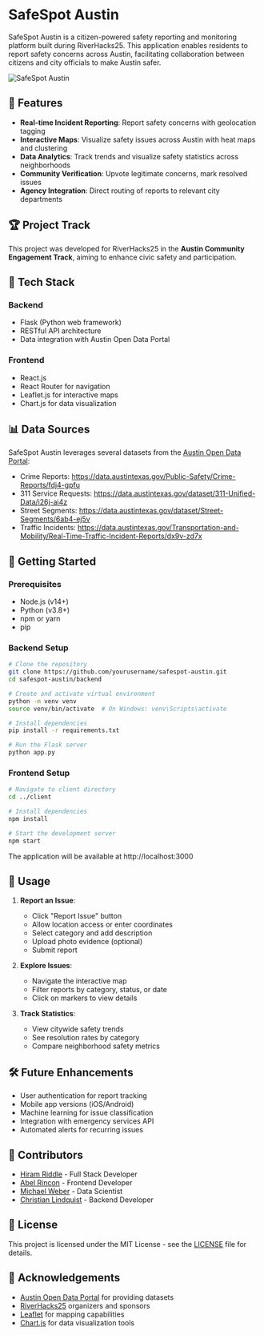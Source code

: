 # SafeSpot Austin

SafeSpot Austin is a citizen-powered safety reporting and monitoring platform built during RiverHacks25. This application enables residents to report safety concerns across Austin, facilitating collaboration between citizens and city officials to make Austin safer.

![SafeSpot Austin](https://placehold.co/600x400?text=SafeSpot+Austin)

## 🌟 Features

- **Real-time Incident Reporting**: Report safety concerns with geolocation tagging
- **Interactive Maps**: Visualize safety issues across Austin with heat maps and clustering 
- **Data Analytics**: Track trends and visualize safety statistics across neighborhoods
- **Community Verification**: Upvote legitimate concerns, mark resolved issues
- **Agency Integration**: Direct routing of reports to relevant city departments

## 🏆 Project Track

This project was developed for RiverHacks25 in the **Austin Community Engagement Track**, aiming to enhance civic safety and participation.

## 🧰 Tech Stack

### Backend
- Flask (Python web framework)
- RESTful API architecture
- Data integration with Austin Open Data Portal

### Frontend
- React.js
- React Router for navigation
- Leaflet.js for interactive maps
- Chart.js for data visualization

## 📊 Data Sources

SafeSpot Austin leverages several datasets from the [Austin Open Data Portal](https://data.austintexas.gov/):
- Crime Reports: https://data.austintexas.gov/Public-Safety/Crime-Reports/fdj4-gpfu
- 311 Service Requests: https://data.austintexas.gov/dataset/311-Unified-Data/i26j-ai4z
- Street Segments: https://data.austintexas.gov/dataset/Street-Segments/6ab4-ej5v
- Traffic Incidents: https://data.austintexas.gov/Transportation-and-Mobility/Real-Time-Traffic-Incident-Reports/dx9v-zd7x

## 🚀 Getting Started

### Prerequisites
- Node.js (v14+)
- Python (v3.8+)
- npm or yarn
- pip

### Backend Setup

```bash
# Clone the repository
git clone https://github.com/yourusername/safespot-austin.git
cd safespot-austin/backend

# Create and activate virtual environment
python -m venv venv
source venv/bin/activate  # On Windows: venv\Scripts\activate

# Install dependencies
pip install -r requirements.txt

# Run the Flask server
python app.py
```

### Frontend Setup

```bash
# Navigate to client directory
cd ../client

# Install dependencies
npm install

# Start the development server
npm start
```

The application will be available at http://localhost:3000

## 📱 Usage

1. **Report an Issue**: 
   - Click "Report Issue" button
   - Allow location access or enter coordinates
   - Select category and add description
   - Upload photo evidence (optional)
   - Submit report

2. **Explore Issues**: 
   - Navigate the interactive map
   - Filter reports by category, status, or date
   - Click on markers to view details

3. **Track Statistics**: 
   - View citywide safety trends
   - See resolution rates by category
   - Compare neighborhood safety metrics

## 🛠️ Future Enhancements

- User authentication for report tracking
- Mobile app versions (iOS/Android)
- Machine learning for issue classification
- Integration with emergency services API
- Automated alerts for recurring issues

## 👥 Contributors

- [Hiram Riddle](https://github.com/riddle015) - Full Stack Developer
- [Abel Rincon](https://github.com/onebrownguy) - Frontend Developer
- [Michael Weber](https://github.com/michael-weberjr) - Data Scientist
- [Christian Lindquist](https://github.com/talonkinkade) - Backend Developer

## 📄 License

This project is licensed under the MIT License - see the [LICENSE](LICENSE) file for details.

## 🙏 Acknowledgements

- [Austin Open Data Portal](https://data.austintexas.gov/) for providing datasets
- [RiverHacks25](https://riverhacks.org) organizers and sponsors
- [Leaflet](https://leafletjs.com/) for mapping capabilities
- [Chart.js](https://www.chartjs.org/) for data visualization tools
